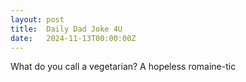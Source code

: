 ```yaml
---
layout: post
title:  Daily Dad Joke 4U
date:   2024-11-13T00:00:00Z
---
```

What do you call a vegetarian? A hopeless romaine-tic

